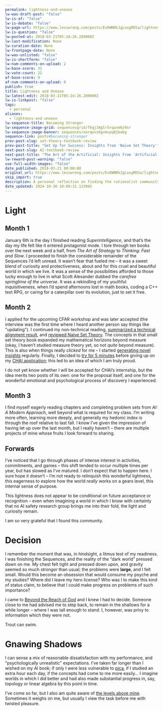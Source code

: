 ```yaml
---
permalink: lightness-and-unease
lw-was-draft-post: "false"
lw-is-af: "false"
lw-is-debate: "false"
lw-page-url: https://www.lesswrong.com/posts/EvKWNRkJgLosgRDSa/lightness-and-unease
lw-is-question: "false"
lw-posted-at: 2018-03-21T05:24:26.289000Z
lw-last-modification: None
lw-curation-date: None
lw-frontpage-date: None
lw-was-unlisted: "false"
lw-is-shortform: "false"
lw-num-comments-on-upload: 2
lw-base-score: 31
lw-vote-count: 22
af-base-score: 9
af-num-comments-on-upload: 0
publish: true
title: Lightness and Unease
lw-latest-edit: 2018-03-21T05:24:26.289000Z
lw-is-linkpost: "false"
tags:
  - personal
aliases:
  - lightness-and-unease
lw-sequence-title: Becoming Stronger
lw-sequence-image-grid: sequencesgrid/fkqj34glr5rquxm6z9sr
lw-sequence-image-banner: sequences/oerqovz6gvmcpq8jbabg
sequence-link: posts#becoming-stronger
prev-post-slug: set-theory-textbook-review
prev-post-title: "Set Up for Success: Insights from 'Naïve Set Theory'"
next-post-slug: AI-textbook-review
next-post-title: "The Art of the Artificial: Insights from 'Artificial Intelligence: A Modern Approach'"
lw-reward-post-warning: "false"
use-full-width-images: "false"
date_published: 2018-03-21 00:00:00
original_url: https://www.lesswrong.com/posts/EvKWNRkJgLosgRDSa/lightness-and-unease
skip_import: true
description: A personal reflection on finding the rationalist community and the joy and anxiety of pursuing AI alignment.
date_updated: 2024-10-30 18:09:31.133945
---
```



# Light

## Month 1

January 6th is the day I finished reading _Superintelligence_, and that’s the day my life felt like it entered protagonist mode. I tore through ten books over the next week and a half, from _The Art of Strategy_ to _Thinking: Fast and Slow_. I proceeded to finish the considerable remainder of the Sequences I’d left unread. It wasn’t fear that fueled me – it was a sweet blend of curiosity and protectiveness, about and for this cruel and beautiful world in which we live. It was a sense of the possibilities afforded to those lucky enough to live in what Scott Alexander dubbed the _carefree springtime of the universe_. It was a rekindling of my youthful inquisitiveness, when I’d spend afternoons lost in math books, coding a C++ text RPG, or caring for a caterpillar over its evolution, just to set it free.

## Month 2

I applied for the upcoming CFAR workshop and was later accepted (the interview was the first time where I heard another person say things like "updating"). I continued my non-technical reading, [summarized a technical alignment result](/toy-instrumental-convergence-paper-walkthrough), and [reviewed Naïve Set Theory](/set-theory-textbook-review). The concepts in that small set theory book expanded my mathematical horizons beyond measure (okay, I haven’t studied measure theory yet, so not _quite_ beyond measure). This is also when things really _clicked_ for me – I started [generating novel insights](/how-to-dissolve-it) regularly. Finally, I decided to [try for 5 minutes](https://www.readthesequences.com/UseTheTryHarderLuke) before giving up on my [CHAI application](http://humancompatible.ai/jobs); this led to an idea of which I am truly proud.

I do not yet know whether I will be accepted for CHAI’s internship, but the idea merits two posts of its own: one for the proposal itself, and one for the wonderful emotional and psychological process of discovery I experienced.

## Month 3

I find myself eagerly reading chapters and completing problem sets from _AI: A Modern Approach_, well beyond what is required for my class. I’m writing more often, learning more deeply, and generally my hedonic index is through the roof relative to last fall. I know I’ve given the impression of having let up over the last month, but I really haven’t – there are multiple projects of mine whose fruits I look forward to sharing.

## Forwards

I’ve noticed that I go through phases of intense interest in activities, commitments, and games – this shift tended to occur multiple times per year, but has slowed as I’ve matured. I don’t expect that to happen here. I sure hope it doesn’t – I’m not ready to relinquish this wonderful lightness, this eagerness to explore how the world _really_ works on a gears level, this internal sense of purpose.

This lightness does not appear to be conditional on future acceptance or recognition – even when imagining a world in which I know with certainty that no AI safety research group brings me into their fold, the light and curiosity remain.

I am so very grateful that I found this community.

# Decision

I remember the moment that was, in hindsight, a litmus test of my readiness. I was finishing the Sequences, and the reality of the “dark world” pressed down on me. My chest felt tight and pressed down upon, and gravity seemed so much _stronger_ than usual; the problems were **large**, and I felt small. Would this become an obsession that would consume my psyche and my studies? Where did I leave my hero license? Who was I to make this kind of status claim, to believe that I could make progress on problems of such importance?

I came to [Beyond the Reach of God](https://www.lesswrong.com/posts/sYgv4eYH82JEsTD34/beyond-the-reach-of-god) and I knew I had to decide. Someone close to me had advised me to step back, to remain in the shallows for a while longer – where I was tall enough to stand. I, however, was privy to information which they were not.

Trout can swim.

# Gnawing Shadows

I can sense a mix of reasonable dissatisfaction with my performance, and "psychologically unrealistic" expectations. I’ve taken far longer than I wished on my AI book; if only I were less vulnerable to [pica](http://lesswrong.com/lw/15w/experiential_pica/), if I studied an extra hour each day, if the concepts had come to me more easily… I imagine worlds in which I did better and had also made substantial progress in, say, topology or linear algebra by this point in time.

I’ve come so far, but I also am quite aware of [the levels above mine](https://www.readthesequences.com/TheLevelAboveMine). Sometimes it weighs on me, but usually I view the task before me with twisted pleasure.